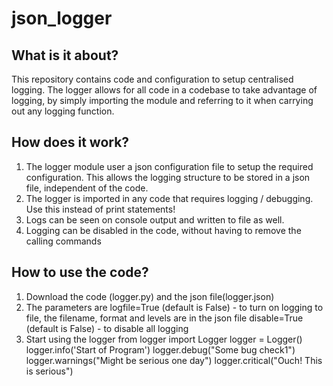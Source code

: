 # json_logger
What is it about?
----------------
This repository contains code and configuration to setup centralised logging. The logger allows for all code in a codebase to take advantage of logging, by simply importing the module and referring to it when carrying out any logging function.

How does it work?
-----------------
1.  The logger module user a json configuration file to setup the required configuration. This allows the logging structure to be stored in a json file, independent of the code.
2. The logger is imported in any code that requires logging / debugging. Use this instead of print statements!
3. Logs can be seen on console output and written to file as well.
4. Logging can be disabled in the code, without having to remove the calling commands

How to use the code?
--------------------
1. Download the code (logger.py) and the json file(logger.json)
2. The parameters are 
  logfile=True (default is False) - to turn on logging to file, the filename, format and levels are in the json file
  disable=True (default is False) - to disable all logging  
3.  Start using the logger
  from logger import Logger
  logger = Logger()
  logger.info('Start of Program')
  logger.debug("Some bug check1")
  logger.warnings("Might be serious one day")
  logger.critical("Ouch! This is serious")
